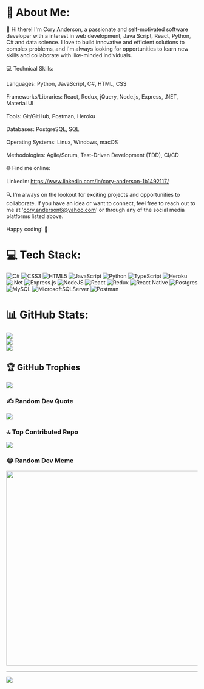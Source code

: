 # 💫 About Me:
👋 Hi there! I'm Cory Anderson, a passionate and self-motivated software developer with a interest in web development, Java Script, React, Python, C# and data science. I love to build innovative and efficient solutions to complex problems, and I'm always looking for opportunities to learn new skills and collaborate with like-minded individuals.<br><br>💻 Technical Skills:<br><br>Languages:  Python, JavaScript, C#, HTML, CSS<br><br>Frameworks/Libraries: React, Redux, jQuery, Node.js, Express, .NET, Material UI<br><br>Tools: Git/GitHub, Postman, Heroku<br><br>Databases: PostgreSQL, SQL<br><br>Operating Systems: Linux, Windows, macOS<br><br>Methodologies: Agile/Scrum, Test-Driven Development (TDD), CI/CD<br><br>🌐 Find me online:<br> <br>LinkedIn: https://www.linkedin.com/in/cory-anderson-1b1492117/<br><br>🔍 I'm always on the lookout for exciting projects and opportunities to collaborate. If you have an idea or want to connect, feel free to reach out to me at 'cory.anderson6@yahoo.com' or through any of the social media platforms listed above.<br><br>Happy coding! 🚀

# 💻 Tech Stack:
![C#](https://img.shields.io/badge/c%23-%23239120.svg?style=for-the-badge&logo=c-sharp&logoColor=white) ![CSS3](https://img.shields.io/badge/css3-%231572B6.svg?style=for-the-badge&logo=css3&logoColor=white) ![HTML5](https://img.shields.io/badge/html5-%23E34F26.svg?style=for-the-badge&logo=html5&logoColor=white) ![JavaScript](https://img.shields.io/badge/javascript-%23323330.svg?style=for-the-badge&logo=javascript&logoColor=%23F7DF1E) ![Python](https://img.shields.io/badge/python-3670A0?style=for-the-badge&logo=python&logoColor=ffdd54) ![TypeScript](https://img.shields.io/badge/typescript-%23007ACC.svg?style=for-the-badge&logo=typescript&logoColor=white) ![Heroku](https://img.shields.io/badge/heroku-%23430098.svg?style=for-the-badge&logo=heroku&logoColor=white) ![.Net](https://img.shields.io/badge/.NET-5C2D91?style=for-the-badge&logo=.net&logoColor=white) ![Express.js](https://img.shields.io/badge/express.js-%23404d59.svg?style=for-the-badge&logo=express&logoColor=%2361DAFB) ![NodeJS](https://img.shields.io/badge/node.js-6DA55F?style=for-the-badge&logo=node.js&logoColor=white) ![React](https://img.shields.io/badge/react-%2320232a.svg?style=for-the-badge&logo=react&logoColor=%2361DAFB) ![Redux](https://img.shields.io/badge/redux-%23593d88.svg?style=for-the-badge&logo=redux&logoColor=white) ![React Native](https://img.shields.io/badge/react_native-%2320232a.svg?style=for-the-badge&logo=react&logoColor=%2361DAFB) ![Postgres](https://img.shields.io/badge/postgres-%23316192.svg?style=for-the-badge&logo=postgresql&logoColor=white) ![MySQL](https://img.shields.io/badge/mysql-%2300f.svg?style=for-the-badge&logo=mysql&logoColor=white) ![MicrosoftSQLServer](https://img.shields.io/badge/Microsoft%20SQL%20Sever-CC2927?style=for-the-badge&logo=microsoft%20sql%20server&logoColor=white) ![Postman](https://img.shields.io/badge/Postman-FF6C37?style=for-the-badge&logo=postman&logoColor=white)
# 📊 GitHub Stats:
![](https://github-readme-stats.vercel.app/api?username=andydarknessb&theme=dark&hide_border=false&include_all_commits=true&count_private=true)<br/>
![](https://github-readme-streak-stats.herokuapp.com/?user=andydarknessb&theme=dark&hide_border=false)<br/>
![](https://github-readme-stats.vercel.app/api/top-langs/?username=andydarknessb&theme=dark&hide_border=false&include_all_commits=true&count_private=true&layout=compact)

## 🏆 GitHub Trophies
![](https://github-profile-trophy.vercel.app/?username=andydarknessb&theme=radical&no-frame=false&no-bg=false&margin-w=4)

### ✍️ Random Dev Quote
![](https://quotes-github-readme.vercel.app/api?type=horizontal&theme=radical)

### 🔝 Top Contributed Repo
![](https://github-contributor-stats.vercel.app/api?username=andydarknessb&limit=5&theme=dark&combine_all_yearly_contributions=true)

### 😂 Random Dev Meme
<img src="https://rm.up.railway.app/" width="512px"/>

---
[![](https://visitcount.itsvg.in/api?id=andydarknessb&icon=0&color=0)](https://visitcount.itsvg.in)

<!-- Proudly created with GPRM ( https://gprm.itsvg.in ) -->
